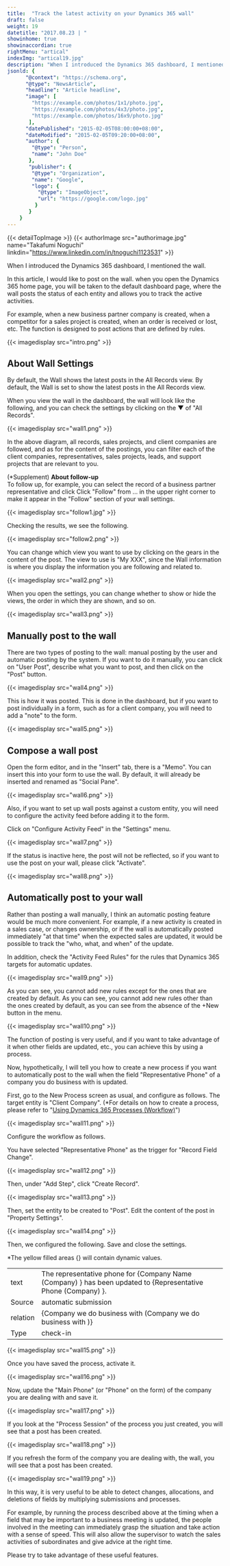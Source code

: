 ```yaml
---
title:  "Track the latest activity on your Dynamics 365 wall"
draft: false
weight: 19
datetitle: "2017.08.23 | "
showinhome: true
showinaccordian: true
rightMenu: "artical"
indexImg: "artical19.jpg"
description: "When I introduced the Dynamics 365 dashboard, I mentioned the wall."
jsonld: {
      "@context": "https://schema.org",
      "@type": "NewsArticle",
      "headline": "Article headline",
      "image": [
        "https://example.com/photos/1x1/photo.jpg",
        "https://example.com/photos/4x3/photo.jpg",
        "https://example.com/photos/16x9/photo.jpg"
       ],
      "datePublished": "2015-02-05T08:00:00+08:00",
      "dateModified": "2015-02-05T09:20:00+08:00",
      "author": {
        "@type": "Person",
        "name": "John Doe"
       },
       "publisher": {
        "@type": "Organization",
        "name": "Google",
        "logo": {
          "@type": "ImageObject",
          "url": "https://google.com/logo.jpg"
         }
       }
    }
---
```

{{< detailTopImage >}}
{{< authorImage src="authorimage.jpg" name="Takafumi Noguchi" linkdin="https://www.linkedin.com/in/tnoguchi1123531" >}}
<!-- Intro  -->
When I introduced the Dynamics 365 dashboard, I mentioned the wall.

In this article, I would like to post on the wall. when you open the Dynamics 365 home page, you will be taken to the default dashboard page, where the wall posts the status of each entity and allows you to track the active activities.

For example, when a new business partner company is created, when a competitor for a sales project is created, when an order is received or lost, etc. The function is designed to post actions that are defined by rules.
<!-- Image= intro.png -->
{{< imagedisplay src="intro.png" >}}


## About Wall Settings
By default, the Wall shows the latest posts in the All Records view. By default, the Wall is set to show the latest posts in the All Records view.

When you view the wall in the dashboard, the wall will look like the following, and you can check the settings by clicking on the ▼ of "All Records".
<!-- Image= wall1.png -->
{{< imagedisplay src="wall1.png" >}}

In the above diagram, all records, sales projects, and client companies are followed, and as for the content of the postings, you can filter each of the client companies, representatives, sales projects, leads, and support projects that are relevant to you.

(*Supplement) **About follow-up**     
 To follow up, for example, you can select the record of a business partner representative and click
 Click "Follow" from ... in the upper right corner to make it appear in the "Follow" section of your wall settings.
 <!-- Image= follow1.jpg -->
{{< imagedisplay src="follow1.jpg" >}}

 Checking the results, we see the following.
 <!-- Image= follow2.png -->
{{< imagedisplay src="follow2.png" >}}

 You can change which view you want to use by clicking on the gears in the content of the post. The view to use is "My XXX", since the Wall information is where you display the information you are following and related to.
 <!-- Image= wall2.png -->
{{< imagedisplay src="wall2.png" >}}

 When you open the settings, you can change whether to show or hide the views, the order in which they are shown, and so on.
 <!-- Image= wall3.png -->
{{< imagedisplay src="wall3.png" >}}

 ## Manually post to the wall
 There are two types of posting to the wall: manual posting by the user and automatic posting by the system. If you want to do it manually, you can click on "User Post", describe what you want to post, and then click on the "Post" button.
 <!-- Image= wall4.png -->
{{< imagedisplay src="wall4.png" >}}

 This is how it was posted. This is done in the dashboard, but if you want to post individually in a form, such as for a client company, you will need to add a "note" to the form.
 <!-- Image= wall5.png -->
{{< imagedisplay src="wall5.png" >}}

 ## Compose a wall post
 
 Open the form editor, and in the "Insert" tab, there is a "Memo". You can insert this into your form to use the wall. By default, it will already be inserted and renamed as "Social Pane".
 <!-- Image= wall6.png -->
{{< imagedisplay src="wall6.png" >}}

 Also, if you want to set up wall posts against a custom entity, you will need to configure the activity feed before adding it to the form.

 Click on "Configure Activity Feed" in the "Settings" menu.
 <!-- Image= wall7.png -->
{{< imagedisplay src="wall7.png" >}}

 If the status is inactive here, the post will not be reflected, so if you want to use the post on your wall, please click "Activate".
 <!-- Image= wall8.png -->
{{< imagedisplay src="wall8.png" >}}

 ## Automatically post to your wall
 Rather than posting a wall manually, I think an automatic posting feature would be much more convenient. For example, if a new activity is created in a sales case, or changes ownership, or if the wall is automatically posted immediately "at that time" when the expected sales are updated, it would be possible to track the "who, what, and when" of the update.

 In addition, check the "Activity Feed Rules" for the rules that Dynamics 365 targets for automatic updates.
<!-- Image= wall9.png -->
{{< imagedisplay src="wall9.png" >}}

As you can see, you cannot add new rules except for the ones that are created by default. As you can see, you cannot add new rules other than the ones created by default, as you can see from the absence of the +New button in the menu.
<!-- Image= wall10.png -->
{{< imagedisplay src="wall10.png" >}}

The function of posting is very useful, and if you want to take advantage of it when other fields are updated, etc., you can achieve this by using a process.

Now, hypothetically, I will tell you how to create a new process if you want to automatically post to the wall when the field "Representative Phone" of a company you do business with is updated.

First, go to the New Process screen as usual, and configure as follows. The target entity is "Client Company". (*For details on how to create a process, please refer to "[Using Dynamics 365 Processes (Workflow)](#)")
<!-- Image= wall11.png -->
{{< imagedisplay src="wall11.png" >}}

Configure the workflow as follows.

You have selected "Representative Phone" as the trigger for "Record Field Change".
<!-- Image= wall12.png -->
{{< imagedisplay src="wall12.png" >}}

Then, under "Add Step", click "Create Record".
<!-- Image= wall13.png -->
{{< imagedisplay src="wall13.png" >}}

Then, set the entity to be created to "Post". Edit the content of the post in "Property Settings".
<!-- Image= wall14.png -->
{{< imagedisplay src="wall14.png" >}}

Then, we configured the following. Save and close the settings.

*The yellow filled areas {} will contain dynamic values.

|       |  |
| ----------- | ----------- |
| text      | The representative phone for {Company Name (Company) } has been updated to {Representative Phone (Company) }.       |
| Source   | automatic submission        |
| relation   | {Company we do business with (Company we do business with )}        |
| Type   | check-in        |

<!-- Image= wall15.png -->
{{< imagedisplay src="wall15.png" >}}

Once you have saved the process, activate it.
<!-- Image= wall16.png -->
{{< imagedisplay src="wall16.png" >}}

Now, update the "Main Phone" (or "Phone" on the form) of the company you are dealing with and save it.
<!-- Image= wall17.png -->
{{< imagedisplay src="wall17.png" >}}

If you look at the "Process Session" of the process you just created, you will see that a post has been created.

 <!-- Image= wall18.png -->
{{< imagedisplay src="wall18.png" >}}

 If you refresh the form of the company you are dealing with, the wall, you will see that a post has been created.
 <!-- Image= wall19.png -->
{{< imagedisplay src="wall19.png" >}}

 In this way, it is very useful to be able to detect changes, allocations, and deletions of fields by multiplying submissions and processes.

 For example, by running the process described above at the timing when a field that may be important to a business meeting is updated, the people involved in the meeting can immediately grasp the situation and take action with a sense of speed. This will also allow the supervisor to watch the sales activities of subordinates and give advice at the right time.

 Please try to take advantage of these useful features.